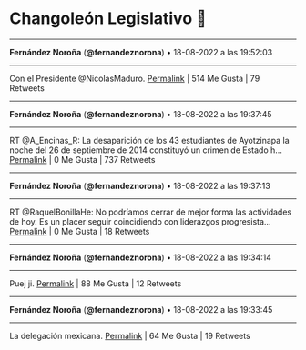 # Changoleón Legislativo 🙈
*****
**Fernández Noroña** (**@fernandeznorona**) • 18-08-2022 a las 19:52:03
*****
Con el Presidente @NicolasMaduro.
[Permalink](https://twitter.com/fernandeznorona/status/1560474648529305600) | 514 Me Gusta | 79 Retweets
*****
**Fernández Noroña** (**@fernandeznorona**) • 18-08-2022 a las 19:37:45
*****
RT @A_Encinas_R: La desaparición de los 43 estudiantes de Ayotzinapa la noche del 26 de septiembre de 2014 constituyó un crimen de Estado h…
[Permalink](https://twitter.com/fernandeznorona/status/1560471051674460161) | 0 Me Gusta | 737 Retweets
*****
**Fernández Noroña** (**@fernandeznorona**) • 18-08-2022 a las 19:37:13
*****
RT @RaquelBonillaHe: No podríamos cerrar de mejor forma las actividades de hoy. Es un placer seguir coincidiendo con liderazgos progresista…
[Permalink](https://twitter.com/fernandeznorona/status/1560470916970303489) | 0 Me Gusta | 18 Retweets
*****
**Fernández Noroña** (**@fernandeznorona**) • 18-08-2022 a las 19:34:14
*****
Puej ji.
[Permalink](https://twitter.com/fernandeznorona/status/1560470164591845378) | 88 Me Gusta | 12 Retweets
*****
**Fernández Noroña** (**@fernandeznorona**) • 18-08-2022 a las 19:33:45
*****
La delegación mexicana.
[Permalink](https://twitter.com/fernandeznorona/status/1560470045557497856) | 64 Me Gusta | 19 Retweets